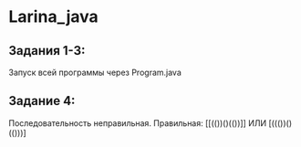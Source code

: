 # Larina_java
## Задания 1-3:
Запуск всей программы через Program.java

## Задание 4:
Последовательность неправильная.
Правильная: [[(())()(())]] ИЛИ [((())()(()))]
